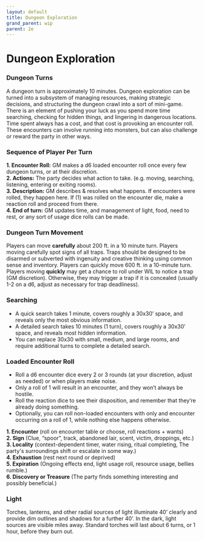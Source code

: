 ```yaml
---
layout: default
title: Dungeon Exploration
grand_parent: wip
parent: 2e
---
```


# Dungeon Exploration

### Dungeon Turns 
A dungeon turn is approximately 10 minutes. Dungeon exploration can be turned into a subsystem of managing resources, making strategic decisions, and structuring the dungeon crawl into a sort of mini-game. There is an element of pushing your luck as you spend more time searching, checking for hidden things, and lingering in dangerous locations. Time spent always has a cost, and that cost is provoking an encounter roll. These encounters can involve running into monsters, but can also challenge or reward the party in other ways. 

### Sequence of Player Per Turn 
**1. Encounter Roll:** GM makes a d6 loaded encounter roll once every few dungeon turns, or at their discretion.  
**2. Actions:** The party decides what action to take. (e.g. moving, searching, listening, entering or exiting rooms).   
**3. Description:** GM describes & resolves what happens. If encounters were rolled, they happen here. If (1) was rolled on the encounter die, make a reaction roll and proceed from there.   
**4. End of turn:** GM updates time, and management of light, food, need to rest, or any sort of usage dice rolls can be made. 

### Dungeon Turn Movement 
Players can move **carefully** about 200 ft. in a 10 minute turn.  Players moving carefully spot signs of all traps. Traps should be designed to be disarmed or subverted with ingenuity and creative thinking using common sense and inventory. Players can quickly move 600 ft. in a 10-minute turn. Players moving **quickly** may get a chance to roll under WIL to notice a trap (GM discretion). Otherwise, they may trigger a trap if it is concealed (usually 1-2 on a d6, adjust as necessary for trap deadliness).

### Searching
- A quick search takes 1 minute, covers roughly a 30x30’ space, and reveals only the most obvious information.
- A detailed search takes 10 minutes (1 turn), covers roughly a 30x30’ space, and reveals most hidden information.
- You can replace 30x30 with small, medium, and large rooms, and require additional turns to complete a detailed search.

### Loaded Encounter Roll 
- Roll a d6 encounter dice every 2 or 3 rounds (at your discretion, adjust as needed) or when players make noise. 
- Only a roll of 1 will result in an encounter, and they won’t always be hostile. 
- Roll the reaction dice to see their disposition, and remember that they’re already doing something. 
- Optionally, you can roll non-loaded encounters with only and encounter occurring on a roll of 1, while nothing else happens otherwise.

**1. Encounter** (roll on encounter table or choose, roll reactions + wants)  
**2. Sign** (Clue, “spoor”, track, abandoned lair, scent, victim, droppings, etc.)  
**3.  Locality** (context-dependent timer, water rising, ritual completing, The party's surroundings shift or escalate in some way.)  
**4. Exhaustion** (rest next round or deprived)  
**5. Expiration** (Ongoing effects end, light usage roll, resource usage, bellies rumble.)  
**6. Discovery or Treasure** (The party finds something interesting and possibly beneficial.)  

### Light 
Torches, lanterns, and other radial sources of light illuminate 40’ clearly and provide dim outlines and shadows for a further 40’. In the dark, light sources are visible miles away. Standard torches will last about 6 turns, or 1 hour, before they burn out.
